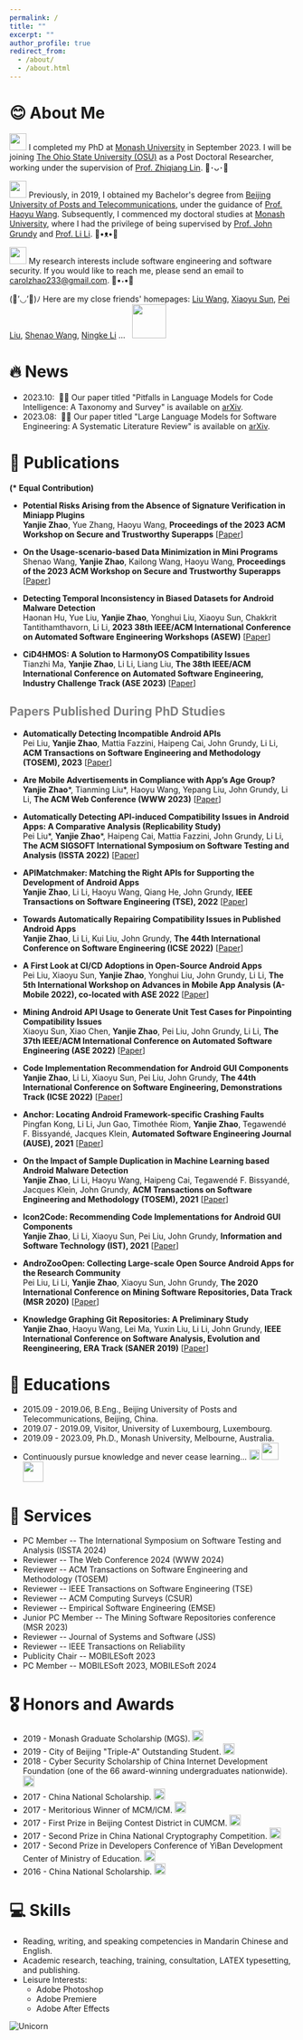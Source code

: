 ```yaml
---
permalink: /
title: ""
excerpt: ""
author_profile: true
redirect_from: 
  - /about/
  - /about.html
---
```


<span class='anchor' id='about-me'></span>
# 😊 About Me

<img src="https://media.giphy.com/media/ObNTw8Uzwy6KQ/giphy.gif" width="30px"> I completed my PhD at [Monash University](https://www.monash.edu/) in September 2023. I will be joining [The Ohio State University (OSU)](https://www.osu.edu/) as a Post Doctoral Researcher, working under the supervision of [Prof. Zhiqiang Lin](https://web.cse.ohio-state.edu/~lin.3021/). 🍑･ᴗ･🍑 

<img src="https://media.giphy.com/media/ObNTw8Uzwy6KQ/giphy.gif" width="30px"> Previously, in 2019, I obtained my Bachelor's degree from [Beijing University of Posts and Telecommunications](https://www.bupt.edu.cn/), under the guidance of [Prof. Haoyu Wang](https://howiepku.github.io/). Subsequently, I commenced my doctoral studies at [Monash University](https://www.monash.edu/), where I had the privilege of being supervised by [Prof. John Grundy](https://sites.google.com/site/johncgrundy/) and [Prof. Li Li](http://lilicoding.github.io/). 🥣•ᴥ•🥣

<img src="https://media.giphy.com/media/ObNTw8Uzwy6KQ/giphy.gif" width="30px"> My research interests include software engineering and software security. If you would like to reach me, please send an email to <a href="mailto:carolzhao233@gmail.com">carolzhao233@gmail.com</a>. 🥑•˕•🥑 

(🔴’◡’🔴)ﾉ Here are my close friends' homepages: [Liu Wang](https://liuer-wang.github.io/), [Xiaoyu Sun](https://sunxiaobiu.github.io/), [Pei Liu](https://gspeiliu.github.io/), [Shenao Wang](https://shenaow.github.io/), [Ningke Li](https://ningke-li.github.io/) ... &nbsp; <img src="https://media.giphy.com/media/7j2hfyeVcDtf2/giphy.gif" width="60" /> 


# 🔥 News
- 2023.10: &nbsp;🎉🎉 Our paper titled "Pitfalls in Language Models for Code Intelligence: A Taxonomy and Survey" is available on [arXiv](https://arxiv.org/abs/2310.17903).
- 2023.08: &nbsp;🎉🎉 Our paper titled "Large Language Models for Software Engineering: A Systematic Literature Review" is available on [arXiv](https://arxiv.org/abs/2308.10620).

  
# 📝 Publications 

**(\* Equal Contribution)**

* **Potential Risks Arising from the Absence of Signature Verification in Miniapp Plugins**
    <br>**Yanjie Zhao**, Yue Zhang, Haoyu Wang, **Proceedings of the 2023 ACM Workshop on Secure and Trustworthy Superapps** [[Paper](http://YanjieZhao96.github.io/files/zhao2023potential.pdf)]

* **On the Usage-scenario-based Data Minimization in Mini Programs**
    <br>Shenao Wang, **Yanjie Zhao**, Kailong Wang, Haoyu Wang, **Proceedings of the 2023 ACM Workshop on Secure and Trustworthy Superapps** [[Paper]()]

* **Detecting Temporal Inconsistency in Biased Datasets for Android Malware Detection**
    <br>Haonan Hu, Yue Liu, **Yanjie Zhao**, Yonghui Liu, Xiaoyu Sun, Chakkrit Tantithamthavorn, Li Li, **2023 38th IEEE/ACM International Conference on Automated Software Engineering Workshops (ASEW)** [[Paper]()]


* **CiD4HMOS: A Solution to HarmonyOS Compatibility Issues**
    <br>Tianzhi Ma, **Yanjie Zhao**, Li Li, Liang Liu, **The 38th IEEE/ACM International Conference on Automated Software Engineering, Industry Challenge Track (ASE 2023)** [[Paper](http://YanjieZhao96.github.io/files/ma2023cid4hmos.pdf)]

  
## <span style="color:grey">Papers Published During PhD Studies</span> 


* **Automatically Detecting Incompatible Android APIs**
    <br>Pei Liu, **Yanjie Zhao**, Mattia Fazzini, Haipeng Cai, John Grundy, Li Li, **ACM Transactions on Software Engineering and Methodology (TOSEM), 2023** [[Paper](http://YanjieZhao96.github.io/files/liu2023automatically.pdf)]


* **Are Mobile Advertisements in Compliance with App’s Age Group?**
    <br>**Yanjie Zhao**\*, Tianming Liu\*, Haoyu Wang, Yepang Liu, John Grundy, Li Li, **The ACM Web Conference (WWW 2023)** [[Paper](http://YanjieZhao96.github.io/files/zhao2023mobile.pdf)]


* **Automatically Detecting API-induced Compatibility Issues in Android Apps: A Comparative Analysis (Replicability Study)**
    <br>Pei Liu\*, **Yanjie Zhao**\*, Haipeng Cai, Mattia Fazzini, John Grundy, Li Li, **The ACM SIGSOFT International Symposium on Software Testing and Analysis (ISSTA 2022)** [[Paper](http://YanjieZhao96.github.io/files/liu2022automatically.pdf)]


* **APIMatchmaker: Matching the Right APIs for Supporting the Development of Android Apps**
    <br>**Yanjie Zhao**, Li Li, Haoyu Wang, Qiang He, John Grundy, **IEEE Transactions on Software Engineering (TSE), 2022** [[Paper](http://YanjieZhao96.github.io/files/zhao2022apimatchmaker.pdf)]
    

* **Towards Automatically Repairing Compatibility Issues in Published Android Apps**
    <br>**Yanjie Zhao**, Li Li, Kui Liu, John Grundy, **The 44th International Conference on Software Engineering (ICSE 2022)** [[Paper](http://YanjieZhao96.github.io/files/zhao2022towards.pdf)]


* **A First Look at CI/CD Adoptions in Open-Source Android Apps**
    <br>Pei Liu, Xiaoyu Sun, **Yanjie Zhao**, Yonghui Liu, John Grundy, Li Li, **The 5th International Workshop on Advances in Mobile App Analysis (A-Mobile 2022), co-located with ASE 2022** [[Paper](http://YanjieZhao96.github.io/files/liu2022first.pdf)]
    

* **Mining Android API Usage to Generate Unit Test Cases for Pinpointing Compatibility Issues**
    <br>Xiaoyu Sun, Xiao Chen, **Yanjie Zhao**, Pei Liu, John Grundy, Li Li, **The 37th IEEE/ACM International Conference on Automated Software Engineering (ASE 2022)** [[Paper](http://YanjieZhao96.github.io/files/sun2022mining.pdf)]


* **Code Implementation Recommendation for Android GUI Components**
    <br>**Yanjie Zhao**, Li Li, Xiaoyu Sun, Pei Liu, John Grundy, **The 44th International Conference on Software Engineering, Demonstrations Track (ICSE 2022)** [[Paper](http://YanjieZhao96.github.io/files/zhao2022code.pdf)]


* **Anchor: Locating Android Framework-specific Crashing Faults**
    <br>Pingfan Kong, Li Li, Jun Gao, Timothée Riom, **Yanjie Zhao**, Tegawendé F. Bissyandé, Jacques Klein, **Automated Software Engineering Journal (AUSE), 2021** [[Paper](http://YanjieZhao96.github.io/files/kong2021anchor.pdf)]


* **On the Impact of Sample Duplication in Machine Learning based Android Malware Detection**
    <br>**Yanjie Zhao**, Li Li, Haoyu Wang, Haipeng Cai, Tegawendé F. Bissyandé, Jacques Klein, John Grundy, **ACM Transactions on Software Engineering and Methodology (TOSEM), 2021** [[Paper](http://YanjieZhao96.github.io/files/zhao2021impact.pdf)]
    

* **Icon2Code: Recommending Code Implementations for Android GUI Components**
    <br>**Yanjie Zhao**, Li Li, Xiaoyu Sun, Pei Liu, John Grundy, **Information and Software Technology (IST), 2021** [[Paper](http://YanjieZhao96.github.io/files/zhao2021icon2code.pdf)]
    

* **AndroZooOpen: Collecting Large-scale Open Source Android Apps for the Research Community**
    <br>Pei Liu, Li Li, **Yanjie Zhao**, Xiaoyu Sun, John Grundy, **The 2020 International Conference on Mining Software Repositories, Data Track (MSR 2020)** [[Paper](http://YanjieZhao96.github.io/files/liu2020androzooopen.pdf)]
    

* **Knowledge Graphing Git Repositories: A Preliminary Study**
    <br>**Yanjie Zhao**, Haoyu Wang, Lei Ma, Yuxin Liu, Li Li, John Grundy, **IEEE International Conference on Software Analysis, Evolution and Reengineering, ERA Track (SANER 2019)** [[Paper](http://YanjieZhao96.github.io/files/zhao2019knowledge.pdf)]


<!-- - [Lorem ipsum dolor sit amet, consectetur adipiscing elit. Vivamus ornare aliquet ipsum, ac tempus justo dapibus sit amet](https://github.com), A, B, C, **CVPR 2020** -->


# 📖 Educations

* 2015.09 - 2019.06, B.Eng., Beĳing University of Posts and Telecommunications, Beijing, China.
* 2019.07 - 2019.09, Visitor, University of Luxembourg, Luxembourg.
* 2019.09 - 2023.09, Ph.D., Monash University, Melbourne, Australia.
* Continuously pursue knowledge and never cease learning... <img src="https://github.com/TheDudeThatCode/TheDudeThatCode/blob/master/Assets/Rocket.gif" width="18px"> <img src="https://github.com/TheDudeThatCode/TheDudeThatCode/blob/master/Assets/Developer.gif" width="30px"><img src="https://github.com/TheDudeThatCode/TheDudeThatCode/blob/master/Assets/Designer.gif" width="36px">


# 📒 Services
* PC Member -- The International Symposium on Software Testing and Analysis (ISSTA 2024)
* Reviewer -- The Web Conference 2024 (WWW 2024)
* Reviewer -- ACM Transactions on Software Engineering and Methodology (TOSEM)
* Reviewer -- IEEE Transactions on Software Engineering (TSE)
* Reviewer -- ACM Computing Surveys (CSUR)
* Reviewer -- Empirical Software Engineering (EMSE)
* Junior PC Member -- The Mining Software Repositories conference (MSR 2023)
* Reviewer -- Journal of Systems and Software (JSS)
* Reviewer -- IEEE Transactions on Reliability
* Publicity Chair -- MOBILESoft 2023
* PC Member -- MOBILESoft 2023, MOBILESoft 2024
 

# 🎖 Honors and Awards
* 2019 - Monash Graduate Scholarship (MGS). <img src="https://github.com/TheDudeThatCode/TheDudeThatCode/blob/master/Assets/Medal.gif" width="20px">
* 2019 - City of Beijing "Triple-A" Outstanding Student. <img src="https://github.com/TheDudeThatCode/TheDudeThatCode/blob/master/Assets/Medal.gif" width="20px">
* 2018 - Cyber Security Scholarship of China Internet Development Foundation (one of the 66 award-winning undergraduates nationwide). <img src="https://github.com/TheDudeThatCode/TheDudeThatCode/blob/master/Assets/Medal.gif" width="20px">
* 2017 - China National Scholarship. <img src="https://github.com/TheDudeThatCode/TheDudeThatCode/blob/master/Assets/Medal.gif" width="20px">
* 2017 - Meritorious Winner of MCM/ICM. <img src="https://github.com/TheDudeThatCode/TheDudeThatCode/blob/master/Assets/Medal.gif" width="20px">
* 2017 - First Prize in Beĳing Contest District in CUMCM. <img src="https://github.com/TheDudeThatCode/TheDudeThatCode/blob/master/Assets/Medal.gif" width="20px">
* 2017 - Second Prize in China National Cryptography Competition. <img src="https://github.com/TheDudeThatCode/TheDudeThatCode/blob/master/Assets/Medal.gif" width="20px">
* 2017 - Second Prize in Developers Conference of YiBan Development Center of Ministry of Education. <img src="https://github.com/TheDudeThatCode/TheDudeThatCode/blob/master/Assets/Medal.gif" width="20px">
* 2016 - China National Scholarship. <img src="https://github.com/TheDudeThatCode/TheDudeThatCode/blob/master/Assets/Medal.gif" width="20px">
 

# 💻 Skills
* Reading, writing, and speaking competencies in Mandarin Chinese and English.
* Academic research, teaching, training, consultation, LATEX typesetting, and publishing.
* Leisure Interests:
  * Adobe Photoshop
  * Adobe Premiere
  * Adobe After Effects

<img align="center" alt="Unicorn" src="https://camo.githubusercontent.com/f8602c41edfdde9881ec3b82ffb22faebd3e8437ea05e0dd85eec4584eb11174/68747470733a2f2f6d656469612e67697068792e636f6d2f6d656469612f336f68733442536163464b493741373137792f67697068792e676966" data-canonical-src="https://media.giphy.com/media/3ohs4BSacFKI7A717y/giphy.gif" style="max-width: 100%; display: inline-block;" data-target="animated-image.originalImage">

<br>
<br>
<br>
